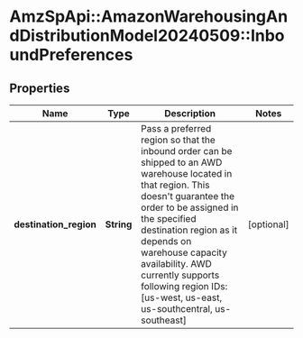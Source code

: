 # AmzSpApi::AmazonWarehousingAndDistributionModel20240509::InboundPreferences

## Properties
Name | Type | Description | Notes
------------ | ------------- | ------------- | -------------
**destination_region** | **String** | Pass a preferred region so that the inbound order can be shipped to an AWD warehouse located in that region. This doesn&#x27;t guarantee the order to be assigned in the specified destination region as it depends on warehouse capacity availability. AWD currently supports following region IDs: [us-west, us-east, us-southcentral, us-southeast] | [optional] 


